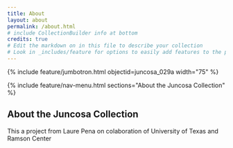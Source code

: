 ```yaml
---
title: About
layout: about
permalink: /about.html
# include CollectionBuilder info at bottom
credits: true
# Edit the markdown on in this file to describe your collection
# Look in _includes/feature for options to easily add features to the page
---
```


{% include feature/jumbotron.html objectid=juncosa_029a width="75" %}

{% include feature/nav-menu.html sections="About the Juncosa Collection" %}

## About the Juncosa Collection

 This a project from Laure Pena on colaboration of University of Texas and Ramson Center
 
